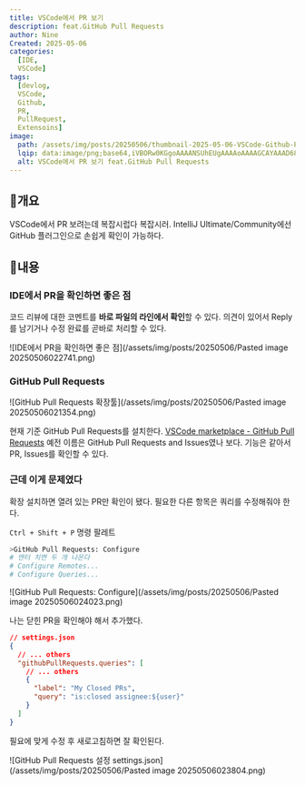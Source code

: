 ```yaml
---
title: VSCode에서 PR 보기
description: feat.GitHub Pull Requests
author: Nine
Created: 2025-05-06
categories:
  [IDE,
  VSCode]
tags:
  [devlog,
  VSCode,
  Github,
  PR,
  PullRequest,
  Extensoins]
image:
  path: /assets/img/posts/20250506/thumbnail-2025-05-06-VSCode-Github-Pull-Requests.png
  lqip: data:image/png;base64,iVBORw0KGgoAAAANSUhEUgAAAAoAAAAGCAYAAAD68A/GAAAAAklEQVR4AewaftIAAABISURBVI3BsQnDMBAAwNPzKoyTCQLefygP4SpNMJ8YREqju1Y/JoRJadiP01m8PyxJYe3N9gyXNCzZXNaOotDDXxpej3AnTPoCWwAOWlTGmvAAAAAASUVORK5CYII=
  alt: VSCode에서 PR 보기 feat.GitHub Pull Requests
---
```

## 📌개요

VSCode에서 PR 보려는데 복잡시럽다 복잡시러.
IntelliJ Ultimate/Community에선 GitHub 플러그인으로 손쉽게 확인이 가능하다.

## 📌내용

### IDE에서 PR을 확인하면 좋은 점

코드 리뷰에 대한 코멘트를 **바로 파일의 라인에서 확인**할 수 있다.
의견이 있어서 Reply를 남기거나 수정 완료를 곧바로 처리할 수 있다.

![IDE에서 PR을 확인하면 좋은 점](/assets/img/posts/20250506/Pasted image 20250506022741.png)

### GitHub Pull Requests
![GitHub Pull Requests 확장툴](/assets/img/posts/20250506/Pasted image 20250506021354.png)

현재 기준 GitHub Pull Requests를 설치한다. [VSCode marketplace - GitHub Pull Requests](https://marketplace.visualstudio.com/items/?itemName=GitHub.vscode-pull-request-github)
예전 이름은 GitHub Pull Requests and Issues였나 보다.
기능은 같아서 PR, Issues를 확인할 수 있다.

### 근데 이게 문제였다

확장 설치하면 열려 있는 PR만 확인이 됐다.
필요한 다른 항목은 쿼리를 수정해줘야 한다.

`Ctrl + Shift + P` 명령 팔레트

```bash
>GitHub Pull Requests: Configure
# 엔터 치면 두 개 나온다
# Configure Remotes...
# Configure Queries...
```

![GitHub Pull Requests: Configure](/assets/img/posts/20250506/Pasted image 20250506024023.png)

나는 닫힌 PR을 확인해야 해서 추가했다.

```json
// settings.json
{
  // ... others
  "githubPullRequests.queries": [
	// ... others
    {
	  "label": "My Closed PRs",
	  "query": "is:closed assignee:${user}"
    }
  ]
}
```

필요에 맞게 수정 후 새로고침하면 잘 확인된다.

![GitHub Pull Requests 설정 settings.json](/assets/img/posts/20250506/Pasted image 20250506023804.png)
